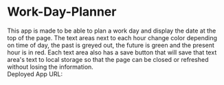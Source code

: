 # Work-Day-Planner

This app is made to be able to plan a work day and display the date at the top of the page.
The text areas next to each hour change color depending on time of day, the past is greyed out, the future is green and the present hour is in red.
Each text area also has a save button that will save that text area's text to local storage so that the page can be closed or refreshed without losing the information.
<br>
Deployed App URL:
<br>
